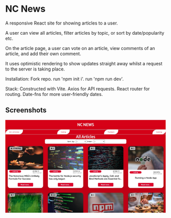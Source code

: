 
# NC News

A responsive React site for showing articles to a user.

A user can view all articles, filter articles by topic, or sort by date/popularity etc.

On the article page, a user can vote on an article, view comments of an article, and add their own comment.

It uses optimistic rendering to show updates straight away whilst a request to the server is taking place.

Installation:
Fork repo. 
run 'npm init i'.
run 'npm run dev'.

Stack:
Constructed with Vite.
Axios for API requests.
React router for routing.
Date-fns for more user-friendly dates.



## Screenshots

![App Screenshot](https://github.com/johnnywalker-git/nc-news/blob/main/Screenshot%202023-09-30%20at%2017.49.29.jpg?raw=true)

